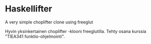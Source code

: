 # Haskellifter
A very simple choplifter clone using freeglut

Hyvin yksinkertainen choplifter -klooni freeglutilla. Tehty osana kurssia "TIEA341 funktio-ohjelmointi".
